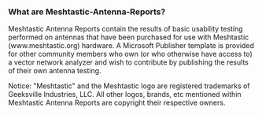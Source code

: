 ### What are Meshtastic-Antenna-Reports?

<p> Meshtastic Antenna Reports contain the results of basic usability testing performed on antennas that have been purchased for use with Meshtastic (www.meshtastic.org) hardware. A Microsoft Publisher template is provided for other community members who own (or who otherwise have access to) a vector network analyzer and wish to contribute by publishing the results of their own antenna testing.</p>

Notice: "Meshtastic" and the Meshtastic logo are registered trademarks of Geeksville Industries, LLC. All other logos, brands, etc mentioned within Meshtastic Antenna Reports are copyright their respective owners. 
